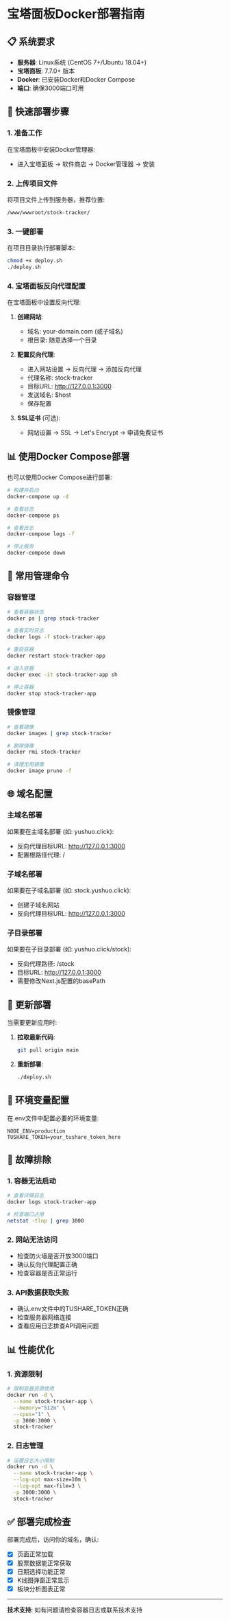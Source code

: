 # 宝塔面板Docker部署指南

## 📋 系统要求

- **服务器**: Linux系统 (CentOS 7+/Ubuntu 18.04+)
- **宝塔面板**: 7.7.0+ 版本
- **Docker**: 已安装Docker和Docker Compose
- **端口**: 确保3000端口可用

## 🚀 快速部署步骤

### 1. 准备工作

在宝塔面板中安装Docker管理器:
- 进入宝塔面板 → 软件商店 → Docker管理器 → 安装

### 2. 上传项目文件

将项目文件上传到服务器，推荐位置:
```bash
/www/wwwroot/stock-tracker/
```

### 3. 一键部署

在项目目录执行部署脚本:
```bash
chmod +x deploy.sh
./deploy.sh
```

### 4. 宝塔面板反向代理配置

在宝塔面板中设置反向代理:

1. **创建网站**:
   - 域名: your-domain.com (或子域名)
   - 根目录: 随意选择一个目录

2. **配置反向代理**:
   - 进入网站设置 → 反向代理 → 添加反向代理
   - 代理名称: stock-tracker
   - 目标URL: http://127.0.0.1:3000
   - 发送域名: $host
   - 保存配置

3. **SSL证书** (可选):
   - 网站设置 → SSL → Let's Encrypt → 申请免费证书

## 📊 使用Docker Compose部署

也可以使用Docker Compose进行部署:

```bash
# 构建并启动
docker-compose up -d

# 查看状态
docker-compose ps

# 查看日志
docker-compose logs -f

# 停止服务
docker-compose down
```

## 🔧 常用管理命令

### 容器管理
```bash
# 查看容器状态
docker ps | grep stock-tracker

# 查看实时日志
docker logs -f stock-tracker-app

# 重启容器
docker restart stock-tracker-app

# 进入容器
docker exec -it stock-tracker-app sh

# 停止容器
docker stop stock-tracker-app
```

### 镜像管理
```bash
# 查看镜像
docker images | grep stock-tracker

# 删除镜像
docker rmi stock-tracker

# 清理无用镜像
docker image prune -f
```

## 🌐 域名配置

### 主域名部署
如果要在主域名部署 (如: yushuo.click):
- 反向代理目标URL: http://127.0.0.1:3000
- 配置根路径代理: /

### 子域名部署
如果要在子域名部署 (如: stock.yushuo.click):
- 创建子域名网站
- 反向代理目标URL: http://127.0.0.1:3000

### 子目录部署
如果要在子目录部署 (如: yushuo.click/stock):
- 反向代理路径: /stock
- 目标URL: http://127.0.0.1:3000
- 需要修改Next.js配置的basePath

## 🔄 更新部署

当需要更新应用时:

1. **拉取最新代码**:
   ```bash
   git pull origin main
   ```

2. **重新部署**:
   ```bash
   ./deploy.sh
   ```

## 📝 环境变量配置

在.env文件中配置必要的环境变量:
```env
NODE_ENV=production
TUSHARE_TOKEN=your_tushare_token_here
```

## 🐛 故障排除

### 1. 容器无法启动
```bash
# 查看详细日志
docker logs stock-tracker-app

# 检查端口占用
netstat -tlnp | grep 3000
```

### 2. 网站无法访问
- 检查防火墙是否开放3000端口
- 确认反向代理配置正确
- 检查容器是否正常运行

### 3. API数据获取失败
- 确认.env文件中的TUSHARE_TOKEN正确
- 检查服务器网络连接
- 查看应用日志排查API调用问题

## 📊 性能优化

### 1. 资源限制
```bash
# 限制容器资源使用
docker run -d \
  --name stock-tracker-app \
  --memory="512m" \
  --cpus="1" \
  -p 3000:3000 \
  stock-tracker
```

### 2. 日志管理
```bash
# 设置日志大小限制
docker run -d \
  --name stock-tracker-app \
  --log-opt max-size=10m \
  --log-opt max-file=3 \
  -p 3000:3000 \
  stock-tracker
```

## ✅ 部署完成检查

部署完成后，访问你的域名，确认:
- [x] 页面正常加载
- [x] 股票数据能正常获取
- [x] 日期选择功能正常
- [x] K线图弹窗正常显示
- [x] 板块分析图表正常

---

**技术支持**: 如有问题请检查容器日志或联系技术支持